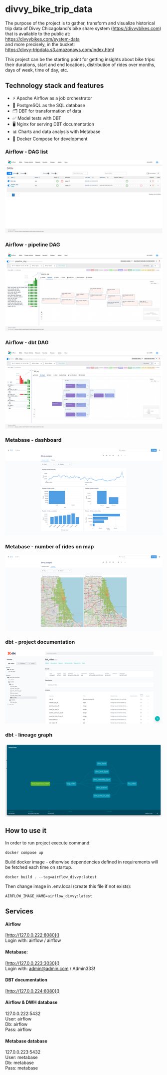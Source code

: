 # divvy_bike_trip_data

The purpose of the project is to gather, transform and visualize historical trip data of Divvy Chicagoland's bike share 
system (https://divvybikes.com) that is available to the public at:  
https://divvybikes.com/system-data  
and more precisely, in the bucket:  
https://divvy-tripdata.s3.amazonaws.com/index.html

This project can be the starting point for getting insights about bike trips: their durations, start and end locations, 
distribution of rides over months, days of week, time of day, etc.

## Technology stack and features

- ⚡ Apache Airflow as a job orchestrator
- 💾 PostgreSQL as the SQL database
- 🗂️ DBT for transformation of data
- ✅ Model tests with DBT
- 🖥️ Nginx for serving DBT documentation
- 📊 Charts and data analysis with Metabase
- 🐋 Docker Compose for development

### Airflow - DAG list

[![Airflow - DAG list](img/airflow_dags.png)](https://github.com/brodi-333/divvy_bike_trip_data)

### Airflow - pipeline DAG

[![Airflow - pipeline DAG](img/airflow_pipeline_dag.png)](https://github.com/brodi-333/divvy_bike_trip_data)

### Airflow - dbt DAG

[![Airflow - dbt DAG](img/airflow_dbt_dag.png)](https://github.com/brodi-333/divvy_bike_trip_data)

### Metabase - dashboard

[![Metabase - dashboard](img/metabase_number_of_rides.png)](https://github.com/brodi-333/divvy_bike_trip_data)

### Metabase - number of rides on map

[![Metabase - number of rides on map](img/metabase_on_map.png)](https://github.com/brodi-333/divvy_bike_trip_data)

### dbt - project documentation

[![dbt - project documentation](img/dbt_docs.png)](https://github.com/brodi-333/divvy_bike_trip_data)

### dbt - lineage graph

[![dbt - lineage graph](img/dbt_lineage_graph.png)](https://github.com/brodi-333/divvy_bike_trip_data)

## How to use it

In order to run project execute command:
```
docker compose up
```

Build docker image - otherwise dependencies defined in requirements will be fetched each time on startup.
```
docker build . --tag=airflow_divvy:latest
```

Then change image in .env.local (create this file if not exists):
```
AIRFLOW_IMAGE_NAME=airflow_divvy:latest
```

## Services

#### Airflow
[http://127.0.0.222:8080]()  
Login with: airflow / airflow

#### Metabase:  
[http://127.0.0.223:3030]()  
Login with: admin@admin.com / Admin333!

#### DBT documentation
[http://127.0.0.224:8080]()

#### Airflow & DWH database
127.0.0.222:5432  
User: airflow  
Db: airflow  
Pass: airflow  

#### Metabase database
127.0.0.223:5432  
User: metabase  
Db: metabase  
Pass: metabase  


